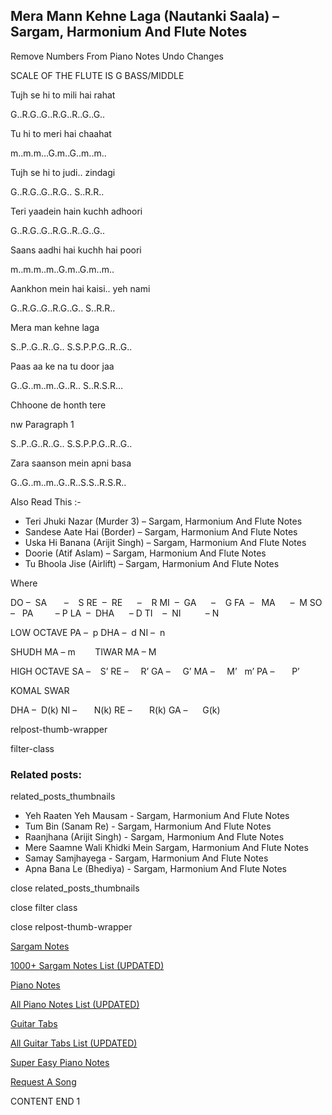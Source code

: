 
## Mera Mann Kehne Laga (Nautanki Saala) – Sargam, Harmonium And Flute Notes

Remove Numbers From Piano Notes
Undo Changes

SCALE OF THE FLUTE IS G BASS/MIDDLE

Tujh se hi to mili hai rahat

G..R.G..G..R.G..R..G..G..

Tu hi to meri hai chaahat

m..m.m…G.m..G..m..m..

Tujh se hi to judi.. zindagi

G..R.G..G..R.G.. S..R.R..

Teri yaadein hain kuchh adhoori

G..R.G..G..R.G..R..G..G..

Saans aadhi hai kuchh hai poori

m..m.m..m..G.m..G.m..m..

Aankhon mein hai kaisi.. yeh nami

G..R.G..G..R.G..G.. S..R.R..

Mera man kehne laga

S..P..G..R..G.. S.S.P.P.G..R..G..

Paas aa ke na tu door jaa

G..G..m..m..G..R.. S..R.S.R…

Chhoone de honth tere

nw Paragraph 1

S..P..G..R..G.. S.S.P.P.G..R..G..

Zara saanson mein apni basa

G..G..m..m..G..R..S.S..R.S.R..

Also Read This :-

* Teri Jhuki Nazar (Murder 3) – Sargam, Harmonium And Flute Notes
* Sandese Aate Hai (Border) – Sargam, Harmonium And Flute Notes
* Uska Hi Banana (Arijit Singh) – Sargam, Harmonium And Flute Notes
* Doorie (Atif Aslam) – Sargam, Harmonium And Flute Notes
* Tu Bhoola Jise (Airlift) – Sargam, Harmonium And Flute Notes

Where

DO –  SA       –    S
RE  –  RE      –    R
MI  –  GA      –    G
FA  –   MA      –  M
SO  –   PA         – P
LA  –  DHA      – D
TI    –  NI          – N

LOW OCTAVE
PA –  p
DHA –  d
NI –  n

SHUDH MA – m        TIWAR MA – M

HIGH OCTAVE
SA –    S’
RE –     R’
GA –     G’
MA –     M’   m’
PA –       P’

KOMAL SWAR

DHA –  D(k)
NI –       N(k)
RE –       R(k)
GA –      G(k)

relpost-thumb-wrapper

filter-class

### Related posts:

related_posts_thumbnails

* Yeh Raaten Yeh Mausam - Sargam, Harmonium And Flute Notes
* Tum Bin (Sanam Re) - Sargam, Harmonium And Flute Notes
* Raanjhana (Arijit Singh) - Sargam, Harmonium And Flute Notes
* Mere Saamne Wali Khidki Mein Sargam, Harmonium And Flute Notes
* Samay Samjhayega - Sargam, Harmonium And Flute Notes
* Apna Bana Le (Bhediya) - Sargam, Harmonium And Flute Notes

close related_posts_thumbnails

close filter class

close relpost-thumb-wrapper

[Sargam Notes](https://www.notationsworld.com/sargam-notes.html)

[1000+ Sargam Notes List (UPDATED)](https://www.notationsworld.com/all-songs-list-sargam-notes.html)

[Piano Notes](https://www.notationsworld.com/piano-notes.html)

[All Piano Notes List (UPDATED)](https://www.notationsworld.com/all-songs-list-piano-notes.html)

[Guitar Tabs](https://www.notationsworld.com/guitar-tabs.html)

[All Guitar Tabs List (UPDATED)](https://www.notationsworld.com/all-songs-list-guitar-tabs.html)

[Super Easy Piano Notes](https://studywall.in/)

[Request A Song](https://www.notationsworld.com/request-a-song.html)

CONTENT END 1

